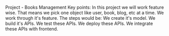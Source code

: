 Project - Books Management 
Key points:
In this project we will work feature wise. That means we pick one object like user, book, blog, etc at a time. We work through it's feature. The steps would be: We create it's model. We build it's APIs. We test these APIs. We deploy these APIs. We integrate these APIs with frontend. 


